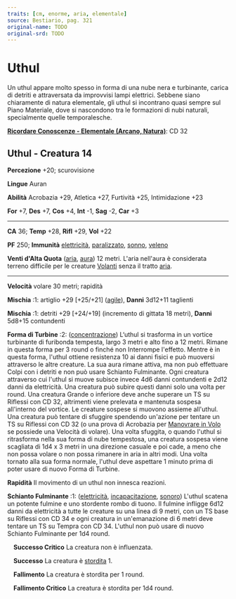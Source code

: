 ```yaml
---
traits: [cm, enorme, aria, elementale]
source: Bestiario, pag. 321
original-name: TODO
original-srd: TODO
---
```


# Uthul

Un uthul appare molto spesso in forma di una nube nera e turbinante, carica di
detriti e attraversata da improvvisi lampi elettrici. Sebbene siano chiaramente
di natura elementale, gli uthul si incontrano quasi sempre sul Piano Materiale,
dove si nascondono tra le formazioni di nubi naturali, specialmente quelle
temporalesche.

**[Ricordare Conoscenze - Elementale (Arcano, Natura)](/azioni/ricordare-conoscenze)**:
CD 32

## Uthul - Creatura 14

**Percezione** +20; scurovisione

**Lingue** Auran

**Abilità** Acrobazia +29, Atletica +27, Furtività +25, Intimidazione +23

**For** +7, **Des** +7, **Cos** +4, **Int** -1, **Sag** -2, **Car** +3

---

**CA** 36; **Temp** +28, **Rifl** +29, **Vol** +22

**PF** 250; **Immunità** [elettricità](/tratti/elettricita),
[paralizzato](/condizioni/paralizzato), [sonno](/tratti/sonno),
[veleno](/tratti/veleno)

**Venti d'Alta Quota** ([aria](/tratti/aura), [aura](/tratti/aura)) 12 metri.
L'aria nell'aura è considerata terreno difficile per le creature
[Volanti](/azioni/volare) senza il tratto [aria](/tratti/aura).

---

**Velocità** volare 30 metri; rapidità

**Mischia** :1: artiglio +29 \[+25/+21] ([agile](/tratti/agile)), **Danni**
3d12+11 taglienti

**Mischia** :1: detriti +29 \[+24/+19] (incremento di gittata 18 metri),
**Danni** 5d8+15 contundenti

**Forma di Turbine** :2: ([concentrazione](/tratti/concentrazione)) L‘uthul si
trasforma in un vortice turbinante di furibonda tempesta, largo 3 metri e alto
fino a 12 metri. Rimane in questa forma per 3 round o finché non Interrompe
l'effetto. Mentre è in questa forma, l'uthul ottiene resistenza 10 ai danni
fisici e può muoversi attraverso le altre creature. La sua aura rimane attiva,
ma non può effettuare Colpi con i detriti e non può usare Schianto Fulminante.
Ogni creatura attraverso cui l'uthul si muove subisce invece 4d6 danni
contundenti e 2d12 danni da elettricità. Una creatura può subire questi danni
solo una volta per round. Una creatura Grande o inferiore deve anche superare un
TS su Riflessi con CD 32, altrimenti viene prelevata e mantenuta sospesa
all'interno del vortice. Le creature sospese si muovono assieme all'uthul. Una
creatura può tentare di sfuggire spendendo un'azione per tentare un TS su
Riflessi con CD 32 (o una prova di Acrobazia per
[Manovrare in Volo](/azioni/manovrare-in-volo) se possiede una Velocità di
volare). Una volta sfuggita, o quando l'uthul si ritrasforma nella sua forma di
nube tempestosa, una creatura sospesa viene scagliata di 1d4 x 3 metri in una
direzione casuale e poi cade, a meno che non possa volare o non possa rimanere
in aria in altri modi. Una volta tornato alla sua forma normale, l'uthul deve
aspettare 1 minuto prima di poter usare di nuovo Forma di Turbine.

**Rapidità** Il movimento di un uthul non innesca reazioni.

**Schianto Fulminante** :1: ([elettricità](/tratti/elettricita),
[incapacitazione](/tratti/incapacitazione), [sonoro](/tratti/sonoro)) L'uthul
scatena un potente fulmine e uno stordente rombo di tuono. Il fulmine infligge
6d12 danni da elettricità a tutte le creature su una linea di 9 metri, con un TS
base su Riflessi con CD 34 e ogni creatura in un'emanazione di 6 metri deve
tentare un TS su Tempra con CD 34. L'uthul non può usare di nuovo Schianto
Fulminante per 1d4 round.

&emsp;**Successo Critico** La creatura non è influenzata.

&emsp;**Successo** La creatura è [stordita](/condizioni/stordito) 1.

&emsp;**Fallimento** La creatura è stordita per 1 round.

&emsp;**Fallimento Critico** La creatura è stordita per 1d4 round.
